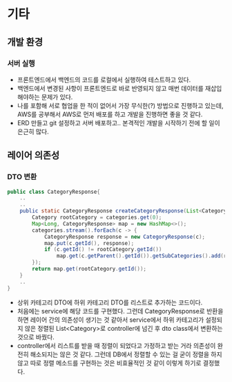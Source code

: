 # 기타
## 개발 환경
### 서버 실행
- 프론트엔드에서 백엔드의 코드를 로컬에서 실행하여 테스트하고 있다.
- 백엔드에서 변경된 사항이 프론트엔드로 바로 반영되지 않고 매번 데이터를 재삽입해야하는 문제가 있다.
- 나를 포함해 서로 협업을 한 적이 없어서 가장 무식한(?) 방법으로 진행하고 있는데, AWS를 공부해서 AWS로 먼저 배포를 하고 개발을 진행하면 좋을 것 같다.
- ERD 만들고 git 설정하고 서버 배포하고.. 본격적인 개발을 시작하기 전에 할 일이 은근히 많다.


## 레이어 의존성
### DTO 변환
```java
public class CategoryResponse{
    ..
    ..
    public static CategoryResponse createCategoryResponse(List<Category> categories) {
        Category rootCategory = categories.get(0);
        Map<Long, CategoryResponse> map = new HashMap<>();
        categories.stream().forEach(c -> {
            CategoryResponse response = new CategoryResponse(c);
            map.put(c.getId(), response);
            if (c.getId() != rootCategory.getId())
                map.get(c.getParent().getId()).getSubCategories().add(response);
        });
        return map.get(rootCategory.getId());
    }
    ..
}
```
- 상위 카테고리 DTO에 하위 카테고리 DTO를 리스트로 추가하는 코드이다.
- 처음에는 service에 해당 코드를 구현했다. 그런데 CategoryResponse로 반환을 하면 레이어 간의 의존성이 생기는 것 같아서 service에서 하위 카테고리가 설정되지 않은 정렬된 List\<Category>로 controller에 넘긴 후 dto class에서 변환하는 것으로 바꿨다.
- controller에서 리스트를 받을 때 정렬이 되었다고 가정하고 받는 거라 의존성이 완전히 해소되지는 않은 것 같다. 그런데 DB에서 정렬할 수 있는 걸 굳이 정렬을 하지 않고 따로 정렬 메소드를 구현하는 것은 비효율적인 것 같이 이렇게 하기로 결정했다.